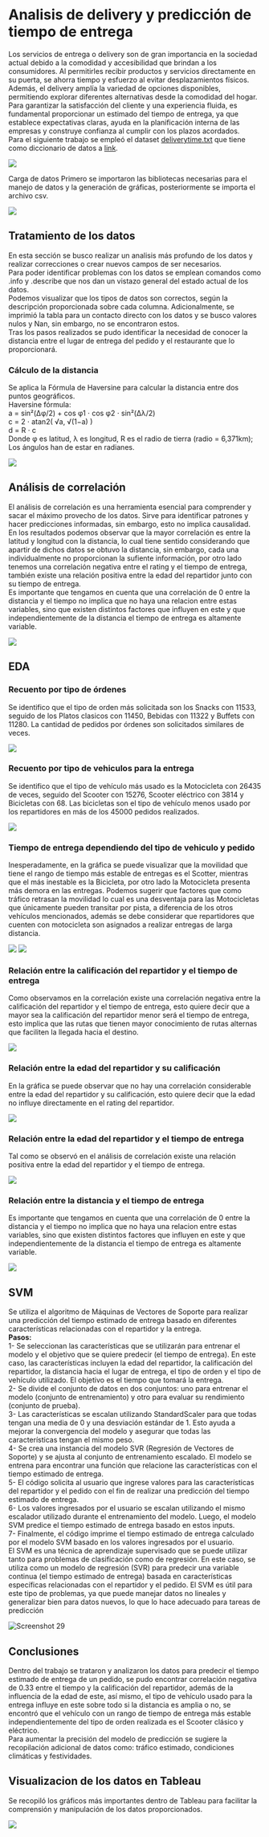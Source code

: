 Analisis de delivery y predicción de tiempo de entrega
=======================================================

 Los servicios de entrega o delivery son de gran importancia en la sociedad actual debido a la comodidad y accesibilidad que brindan a los consumidores. Al permitirles recibir productos y servicios directamente en su puerta, se ahorra tiempo y esfuerzo al evitar desplazamientos físicos. Además, el delivery amplía la variedad de opciones disponibles, permitiendo explorar diferentes alternativas desde la comodidad del hogar. Para garantizar la satisfacción del cliente y una experiencia fluida, es fundamental proporcionar un estimado del tiempo de entrega, ya que establece expectativas claras, ayuda en la planificación interna de las empresas y construye confianza al cumplir con los plazos acordados.  
 Para el siguiente trabajo se empleó el dataset [deliverytime.txt](https://github.com/lucero-huaman/FoodDelivery-Analysis_and_Prediction/blob/main/deliverytime.txt) que tiene como diccionario de datos a [link](https://github.com/lucero-huaman/FoodDelivery-Analysis_and_Prediction/blob/main/Diccionario%20de%20datos.png).

 ![](https://iili.io/HLiKs4a.png)

Carga de datos  Primero se importaron las bibliotecas necesarias para el manejo de datos y la generación de gráficas, posteriormente se importa el archivo csv.

 ![](https://iili.io/HL4A0iB.jpg)
 
Tratamiento de los datos
------------------------

 En esta sección se busco realizar un analisis más profundo de los datos y realizar correcciones o crear nuevos campos de ser necesarios.  
 Para poder identificar problemas con los datos se emplean comandos como .info y .describe que nos dan un vistazo general del estado actual de los datos.  
 Podemos visualizar que los tipos de datos son correctos, según la descripción proporcionada sobre cada columna. Adicionalmente, se imprimió la tabla para un contacto directo con los datos y se busco valores nulos y Nan, sin embargo, no se encontraron estos.  
 Tras los pasos realizados se pudo identificar la necesidad de conocer la distancia entre el lugar de entrega del pedido y el restaurante que lo proporcionará.

### Cálculo de la distancia

 Se aplica la Fórmula de Haversine para calcular la distancia entre dos puntos geográficos.  
 Haversine fórmula:   
 a = sin²(Δφ/2) + cos φ1 ⋅ cos φ2 ⋅ sin²(Δλ/2)  
 c = 2 ⋅ atan2( √a, √(1−a) )  
 d = R ⋅ c  
 Donde φ es latitud, λ es longitud, R es el radio de tierra (radio = 6,371km); Los ángulos han de estar en radianes.

 ![](https://iili.io/HL4ql24.jpg)
 
Análisis de correlación
-----------------------

 El análisis de correlación es una herramienta esencial para comprender y sacar el máximo provecho de los datos. Sirve para identificar patrones y hacer predicciones informadas, sin embargo, esto no implica causalidad.  
 En los resultados podemos observar que la mayor correlación es entre la latitud y longitud con la distancia, lo cual tiene sentido considerando que apartir de dichos datos se obtuvo la distancia, sin embargo, cada una individualmente no proporcionan la sufiente información, por otro lado tenemos una correlación negativa entre el rating y el tiempo de entrega, también existe una relación positiva entre la edad del repartidor junto con su tiempo de entrega.  
 Es importante que tengamos en cuenta que una correlación de 0 entre la distancia y el tiempo no implica que no haya una relacion entre estas variables, sino que existen distintos factores que influyen en este y que independientemente de la distancia el tiempo de entrega es altamente variable.

 ![](https://iili.io/HL4I9M7.jpg)
 
EDA
---

### Recuento por tipo de órdenes

 Se identifico que el tipo de orden más solicitada son los Snacks con 11533, seguido de los Platos clasicos con 11450, Bebidas con 11322 y Buffets con 11280. La cantidad de pedidos por órdenes son solicitados similares de veces.

 ![](https://iili.io/HL6qWWF.jpg)
 
 ### Recuento por tipo de vehiculos para la entrega

 Se identifico que el tipo de vehículo más usado es la Motocicleta con 26435 de veces, seguido del Scooter con 15276, Scooter eléctrico con 3814 y Bicicletas con 68. Las bicicletas son el tipo de vehículo menos usado por los repartidores en más de los 45000 pedidos realizados.

 ![](https://iili.io/HL65w12.jpg)
 
 ### Tiempo de entrega dependiendo del tipo de vehiculo y pedido

 Inesperadamente, en la gráfica se puede visualizar que la movilidad que tiene el rango de tiempo más estable de entregas es el Scotter, mientras que el más inestable es la Bicicleta, por otro lado la Motocicleta presenta más demora en las entregas. Podemos sugerir que factores que como tráfico retrasan la movilidad lo cual es una desventaja para las Motocicletas que únicamente pueden transitar por pista, a diferencia de los otros vehículos mencionados, además se debe considerar que repartidores que cuenten con motocicleta son asignados a realizar entregas de larga distancia.

 ![](https://iili.io/HL65vee.jpg) ![](https://iili.io/HLPgKeS.jpg)
 
 ### Relación entre la calificación del repartidor y el tiempo de entrega

 Como observamos en la correlación existe una correlación negativa entre la calificación del repartidor y el tiempo de entrega, esto quiere decir que a mayor sea la calificación del repartidor menor será el tiempo de entrega, esto implica que las rutas que tienen mayor conocimiento de rutas alternas que faciliten la llegada hacia el destino.

 ![](https://iili.io/HL65NgS.jpg)
 
 ### Relación entre la edad del repartidor y su calificación

 En la gráfica se puede observar que no hay una correlación considerable entre la edad del repartidor y su calificación, esto quiere decir que la edad no influye directamente en el rating del repartidor.

 ![](https://iili.io/HL65ed7.jpg)
 
 ### Relación entre la edad del repartidor y el tiempo de entrega

 Tal como se observó en el análisis de correlación existe una relación positiva entre la edad del repartidor y el tiempo de entrega.

 ![](https://iili.io/HL65k79.jpg)
 
 ### Relación entre la distancia y el tiempo de entrega

 Es importante que tengamos en cuenta que una correlación de 0 entre la distancia y el tiempo no implica que no haya una relacion entre estas variables, sino que existen distintos factores que influyen en este y que independientemente de la distancia el tiempo de entrega es altamente variable.

 ![](https://iili.io/HL6X6wQ.jpg)
 
SVM
---

 Se utiliza el algoritmo de Máquinas de Vectores de Soporte para realizar una predicción del tiempo estimado de entrega basado en diferentes características relacionadas con el repartidor y la entrega.  
 **Pasos:**  
 1- Se seleccionan las características que se utilizarán para entrenar el modelo y el objetivo que se quiere predecir (el tiempo de entrega). En este caso, las características incluyen la edad del repartidor, la calificación del repartidor, la distancia hacia el lugar de entrega, el tipo de orden y el tipo de vehículo utilizado. El objetivo es el tiempo que tomará la entrega.  
 2- Se divide el conjunto de datos en dos conjuntos: uno para entrenar el modelo (conjunto de entrenamiento) y otro para evaluar su rendimiento (conjunto de prueba).  
 3- Las características se escalan utilizando StandardScaler para que todas tengan una media de 0 y una desviación estándar de 1. Esto ayuda a mejorar la convergencia del modelo y asegurar que todas las características tengan el mismo peso.  
 4- Se crea una instancia del modelo SVR (Regresión de Vectores de Soporte) y se ajusta al conjunto de entrenamiento escalado. El modelo se entrena para encontrar una función que relacione las características con el tiempo estimado de entrega.  
 5- El código solicita al usuario que ingrese valores para las características del repartidor y el pedido con el fin de realizar una predicción del tiempo estimado de entrega.  
 6- Los valores ingresados por el usuario se escalan utilizando el mismo escalador utilizado durante el entrenamiento del modelo. Luego, el modelo SVM predice el tiempo estimado de entrega basado en estos inputs.  
 7- Finalmente, el código imprime el tiempo estimado de entrega calculado por el modelo SVM basado en los valores ingresados por el usuario.  
 El SVM es una técnica de aprendizaje supervisado que se puede utilizar tanto para problemas de clasificación como de regresión. En este caso, se utiliza como un modelo de regresión (SVR) para predecir una variable continua (el tiempo estimado de entrega) basada en características específicas relacionadas con el repartidor y el pedido. El SVM es útil para este tipo de problemas, ya que puede manejar datos no lineales y generalizar bien para datos nuevos, lo que lo hace adecuado para tareas de predicción

 ![Screenshot 29](https://iili.io/HL65P1V.jpg)
 
Conclusiones
------------

 Dentro del trabajo se trataron y analizaron los datos para predecir el tiempo estimado de entrega de un pedido, se pudo encontrar correlación negativa de 0.33 entre el tiempo y la calificación del repartidor, además de la influencia de la edad de este, así mismo, el tipo de vehículo usado para la entrega influye en este sobre todo si la distancia es amplia o no, se encontró que el vehículo con un rango de tiempo de entrega más estable independientemente del tipo de orden realizada es el Scooter clásico y eléctrico.  
 Para aumentar la precisión del modelo de predicción se sugiere la recopilación adicional de datos como: tráfico estimado, condiciones climáticas y festividades.

Visualizacion de los datos en Tableau
-------------------------------------

 Se recopiló los gráficos más importantes dentro de Tableau para facilitar la comprensión y manipulación de los datos proporcionados.

 [![](https://iili.io/HL67oB4.png)](https://public.tableau.com/app/profile/lucero.huam.n/viz/Fooddeliveryprediction/Dashboard1)

